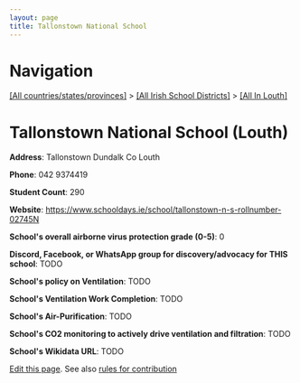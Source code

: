 ```yaml
---
layout: page
title: Tallonstown National School
---
```

# Navigation

[[All countries/states/provinces]](../../..) > [[All Irish School Districts]](../..) > [[All In Louth]](..)

# Tallonstown National School (Louth)

**Address**: Tallonstown Dundalk Co Louth

**Phone**: 042 9374419

**Student Count**: 290

**Website**: <https://www.schooldays.ie/school/tallonstown-n-s-rollnumber-02745N>

**School's overall airborne virus protection grade (0-5)**: 0

**Discord, Facebook, or WhatsApp group for discovery/advocacy for THIS school**: TODO

**School's policy on Ventilation**: TODO

**School's Ventilation Work Completion**: TODO

**School's Air-Purification**: TODO

**School's CO2 monitoring to actively drive ventilation and filtration**: TODO

**School's Wikidata URL**: TODO


[Edit this page](https://github.com/ventilate-schools/Ireland/edit/main/./Louth/Tallonstown_National_School.md). See also [rules for contribution](../../../contribution-rules/)